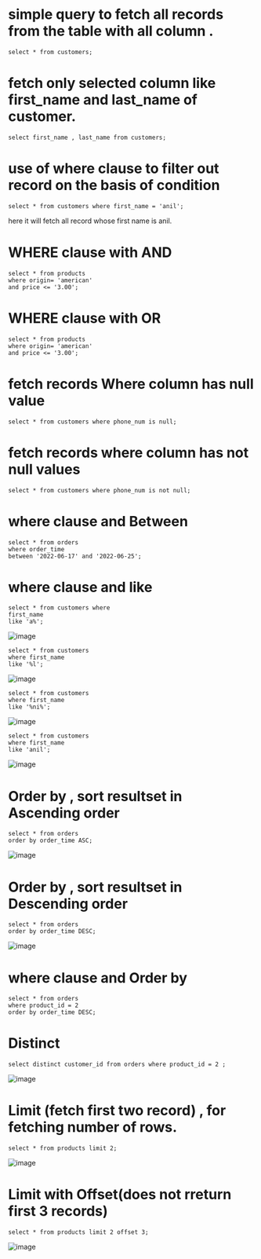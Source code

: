 # simple query to fetch all records from the table with all column .

```
select * from customers;
```

# fetch only selected column like first_name and last_name of customer.
```
select first_name , last_name from customers;
```

# use of where clause to filter out record on the basis of condition

```
select * from customers where first_name = 'anil';
```

here it will fetch all record whose first name is anil.

# WHERE clause  with AND

```
select * from products 
where origin= 'american' 
and price <= '3.00';
```

# WHERE clause  with OR

```
select * from products 
where origin= 'american' 
and price <= '3.00';
```
# fetch records Where column has null value

```
select * from customers where phone_num is null;
```

# fetch records where column has not null values

```
select * from customers where phone_num is not null;
```

# where clause and Between

```
select * from orders
where order_time 
between '2022-06-17' and '2022-06-25';
```

# where clause and like
```
select * from customers where 
first_name 
like 'a%';
```
![image](https://user-images.githubusercontent.com/44174633/175936550-e77c4fbe-e2ba-4ef9-aa42-3bb857cf0483.png)

```
select * from customers 
where first_name 
like '%l';
```
![image](https://user-images.githubusercontent.com/44174633/175936633-b8d22e1f-d776-4cce-a96f-f2a4d5e050b8.png)

```
select * from customers 
where first_name 
like '%ni%';
```
![image](https://user-images.githubusercontent.com/44174633/175936681-8b32a5ee-24b5-44bf-b6a1-74c8b56bdd8a.png)

```
select * from customers 
where first_name 
like 'anil';
```
![image](https://user-images.githubusercontent.com/44174633/175936767-2e5737f0-49e5-4fc5-8192-869672982a8c.png)

# Order by , sort resultset in Ascending order
```
select * from orders 
order by order_time ASC;
```
![image](https://user-images.githubusercontent.com/44174633/175937871-1700ad04-a227-4318-9ea0-dca0747b6a48.png)

# Order by , sort resultset in Descending order
```
select * from orders
order by order_time DESC;
```
![image](https://user-images.githubusercontent.com/44174633/175938043-11bbc8cd-2c9e-416c-903d-a69184018a22.png)

# where clause and Order by 
```
select * from orders 
where product_id = 2 
order by order_time DESC;
```
# Distinct
```
select distinct customer_id from orders where product_id = 2 ;
```
![image](https://user-images.githubusercontent.com/44174633/175939552-b35fd784-283c-4256-bd21-20e161b47be9.png)

# Limit (fetch first two record) , for fetching number of rows.
```
select * from products limit 2;
```
![image](https://user-images.githubusercontent.com/44174633/175941606-93bd0685-7746-4b11-939a-78664d30b008.png)

# Limit with Offset(does not rreturn first 3 records)
```
select * from products limit 2 offset 3;
```
![image](https://user-images.githubusercontent.com/44174633/175941342-45660535-1586-4846-98c3-60c6ebbaa7f7.png)
